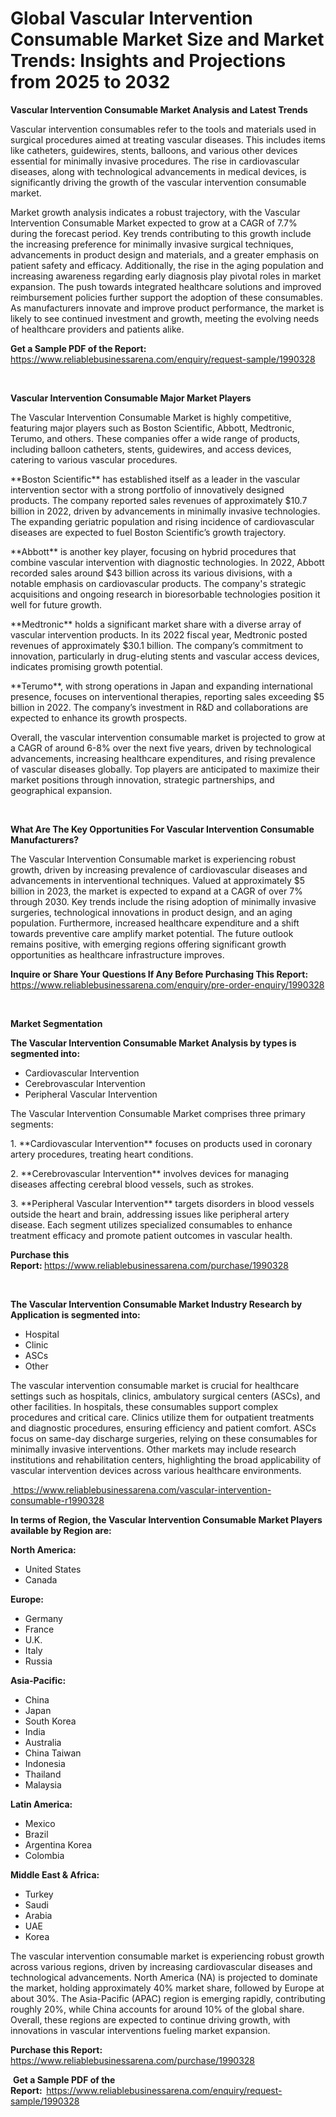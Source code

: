 <p><h1>Global Vascular Intervention Consumable Market Size and Market Trends: Insights and Projections from 2025 to 2032</h1></p><p><strong>Vascular Intervention Consumable Market Analysis and Latest Trends</strong></p>
<p><p>Vascular intervention consumables refer to the tools and materials used in surgical procedures aimed at treating vascular diseases. This includes items like catheters, guidewires, stents, balloons, and various other devices essential for minimally invasive procedures. The rise in cardiovascular diseases, along with technological advancements in medical devices, is significantly driving the growth of the vascular intervention consumable market.</p><p>Market growth analysis indicates a robust trajectory, with the Vascular Intervention Consumable Market expected to grow at a CAGR of 7.7% during the forecast period. Key trends contributing to this growth include the increasing preference for minimally invasive surgical techniques, advancements in product design and materials, and a greater emphasis on patient safety and efficacy. Additionally, the rise in the aging population and increasing awareness regarding early diagnosis play pivotal roles in market expansion. The push towards integrated healthcare solutions and improved reimbursement policies further support the adoption of these consumables. As manufacturers innovate and improve product performance, the market is likely to see continued investment and growth, meeting the evolving needs of healthcare providers and patients alike.</p></p>
<p><strong>Get a Sample PDF of the Report:&nbsp;</strong> <a href="https://www.reliablebusinessarena.com/enquiry/request-sample/1990328?utm_campaign=2981&utm_medium=2&utm_source=Github&utm_content=ia&utm_term=16042025&utm_id=vascular-intervention-consumable">https://www.reliablebusinessarena.com/enquiry/request-sample/1990328</a></p>
<p>&nbsp;</p>
<p><strong>Vascular Intervention Consumable Major Market Players</strong></p>
<p><p>The Vascular Intervention Consumable Market is highly competitive, featuring major players such as Boston Scientific, Abbott, Medtronic, Terumo, and others. These companies offer a wide range of products, including balloon catheters, stents, guidewires, and access devices, catering to various vascular procedures.</p><p>**Boston Scientific** has established itself as a leader in the vascular intervention sector with a strong portfolio of innovatively designed products. The company reported sales revenues of approximately $10.7 billion in 2022, driven by advancements in minimally invasive technologies. The expanding geriatric population and rising incidence of cardiovascular diseases are expected to fuel Boston Scientific’s growth trajectory.</p><p>**Abbott** is another key player, focusing on hybrid procedures that combine vascular intervention with diagnostic technologies. In 2022, Abbott recorded sales around $43 billion across its various divisions, with a notable emphasis on cardiovascular products. The company's strategic acquisitions and ongoing research in bioresorbable technologies position it well for future growth.</p><p>**Medtronic** holds a significant market share with a diverse array of vascular intervention products. In its 2022 fiscal year, Medtronic posted revenues of approximately $30.1 billion. The company’s commitment to innovation, particularly in drug-eluting stents and vascular access devices, indicates promising growth potential.</p><p>**Terumo**, with strong operations in Japan and expanding international presence, focuses on interventional therapies, reporting sales exceeding $5 billion in 2022. The company’s investment in R&D and collaborations are expected to enhance its growth prospects.</p><p>Overall, the vascular intervention consumable market is projected to grow at a CAGR of around 6-8% over the next five years, driven by technological advancements, increasing healthcare expenditures, and rising prevalence of vascular diseases globally. Top players are anticipated to maximize their market positions through innovation, strategic partnerships, and geographical expansion.</p></p>
<p>&nbsp;</p>
<p><strong>What Are The Key Opportunities For Vascular Intervention Consumable Manufacturers?</strong></p>
<p><p>The Vascular Intervention Consumable market is experiencing robust growth, driven by increasing prevalence of cardiovascular diseases and advancements in interventional techniques. Valued at approximately $5 billion in 2023, the market is expected to expand at a CAGR of over 7% through 2030. Key trends include the rising adoption of minimally invasive surgeries, technological innovations in product design, and an aging population. Furthermore, increased healthcare expenditure and a shift towards preventive care amplify market potential. The future outlook remains positive, with emerging regions offering significant growth opportunities as healthcare infrastructure improves.</p></p>
<p><strong>Inquire or Share Your Questions If Any Before Purchasing This Report:</strong> <a href="https://www.reliablebusinessarena.com/enquiry/pre-order-enquiry/1990328?utm_campaign=2981&utm_medium=2&utm_source=Github&utm_content=ia&utm_term=16042025&utm_id=vascular-intervention-consumable">https://www.reliablebusinessarena.com/enquiry/pre-order-enquiry/1990328</a></p>
<p>&nbsp;</p>
<p><strong>Market Segmentation</strong></p>
<p><strong>The Vascular Intervention Consumable Market Analysis by types is segmented into:</strong></p>
<p><ul><li>Cardiovascular Intervention</li><li>Cerebrovascular Intervention</li><li>Peripheral Vascular Intervention</li></ul></p>
<p><p>The Vascular Intervention Consumable Market comprises three primary segments: </p><p>1. **Cardiovascular Intervention** focuses on products used in coronary artery procedures, treating heart conditions. </p><p>2. **Cerebrovascular Intervention** involves devices for managing diseases affecting cerebral blood vessels, such as strokes. </p><p>3. **Peripheral Vascular Intervention** targets disorders in blood vessels outside the heart and brain, addressing issues like peripheral artery disease. Each segment utilizes specialized consumables to enhance treatment efficacy and promote patient outcomes in vascular health.</p></p>
<p><strong>Purchase this Report:&nbsp;</strong><a href="https://www.reliablebusinessarena.com/purchase/1990328?utm_campaign=2981&utm_medium=2&utm_source=Github&utm_content=ia&utm_term=16042025&utm_id=vascular-intervention-consumable">https://www.reliablebusinessarena.com/purchase/1990328</a></p>
<p>&nbsp;</p>
<p><strong>The Vascular Intervention Consumable Market Industry Research by Application is segmented into:</strong></p>
<p><ul><li>Hospital</li><li>Clinic</li><li>ASCs</li><li>Other</li></ul></p>
<p><p>The vascular intervention consumable market is crucial for healthcare settings such as hospitals, clinics, ambulatory surgical centers (ASCs), and other facilities. In hospitals, these consumables support complex procedures and critical care. Clinics utilize them for outpatient treatments and diagnostic procedures, ensuring efficiency and patient comfort. ASCs focus on same-day discharge surgeries, relying on these consumables for minimally invasive interventions. Other markets may include research institutions and rehabilitation centers, highlighting the broad applicability of vascular intervention devices across various healthcare environments.</p></p>
<p><a href="https://www.reliablebusinessarena.com/vascular-intervention-consumable-r1990328?utm_campaign=2981&utm_medium=2&utm_source=Github&utm_content=ia&utm_term=16042025&utm_id=vascular-intervention-consumable">&nbsp;https://www.reliablebusinessarena.com/vascular-intervention-consumable-r1990328</a></p>
<p><strong>In terms of Region, the Vascular Intervention Consumable Market Players available by Region are:</strong></p>
<p>
    <p> <strong> North America: </strong>
        <ul>
            <li>United States</li>
            <li>Canada</li>
        </ul>
        </p> 
    <p> <strong> Europe: </strong>
        <ul>
            <li>Germany</li>
            <li>France</li>
            <li>U.K.</li>
            <li>Italy</li>
            <li>Russia</li>
        </ul>
        </p> 
    <p> <strong> Asia-Pacific: </strong>
        <ul>
            <li>China</li>
            <li>Japan</li>
            <li>South Korea</li>
            <li>India</li>
            <li>Australia</li>
            <li>China Taiwan</li>
            <li>Indonesia</li>
            <li>Thailand</li>
            <li>Malaysia</li>
        </ul>
        </p> 
    <p> <strong> Latin America: </strong>
        <ul>
            <li>Mexico</li>
            <li>Brazil</li>
            <li>Argentina Korea</li>
            <li>Colombia</li>
        </ul>
        </p> 
    <p> <strong> Middle East & Africa: </strong>
        <ul>
            <li>Turkey</li>
            <li>Saudi</li>
            <li>Arabia</li>
            <li>UAE</li>
            <li>Korea</li>
        </ul>
    </p>
    </p>
<p><p>The vascular intervention consumable market is experiencing robust growth across various regions, driven by increasing cardiovascular diseases and technological advancements. North America (NA) is projected to dominate the market, holding approximately 40% market share, followed by Europe at about 30%. The Asia-Pacific (APAC) region is emerging rapidly, contributing roughly 20%, while China accounts for around 10% of the global share. Overall, these regions are expected to continue driving growth, with innovations in vascular interventions fueling market expansion.</p></p>
<p><strong>Purchase this Report: </strong><a href="https://www.reliablebusinessarena.com/purchase/1990328?utm_campaign=2981&utm_medium=2&utm_source=Github&utm_content=ia&utm_term=16042025&utm_id=vascular-intervention-consumable">https://www.reliablebusinessarena.com/purchase/1990328</a></p>
<p>&nbsp;<strong>Get a Sample PDF of the Report:&nbsp;&nbsp;</strong><a href="https://www.reliablebusinessarena.com/enquiry/request-sample/1990328?utm_campaign=2981&utm_medium=2&utm_source=Github&utm_content=ia&utm_term=16042025&utm_id=vascular-intervention-consumable">https://www.reliablebusinessarena.com/enquiry/request-sample/1990328</a></p>
<p><strong></strong></p>
<p><p></p><p></p><p></p></p>